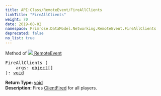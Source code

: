 ```yaml
---
title: API:Class/RemoteEvent/FireAllClients
linkTitle: "FireAllClients"
weight: 70
date: 2019-08-02
namespace: Primrose.DataModel.Networking.RemoteEvent.FireAllClients
deprecated: false
no_list: true
---
```

Method of <a href="/docs/api-reference/Class/RemoteEvent"><img src="/icons/silk/remote_event.png"/>&nbsp;RemoteEvent</a>
<pre class="method-declaration">
FireAllClients (
    args: <span><a class="type" href="/docs/api-reference/System/object">object</a>[]</span>
): <a class="type" href="/docs/api-reference/System/void">void</a></pre>
<b>Return Type: </b>
<a class="type" href="/docs/api-reference/System/void">void</a>
<br/>
<b>Description: </b>
Fires <a href="/docs/api-reference/Class/RemoteEvent/ClientFired" >ClientFired</a> for all players.

